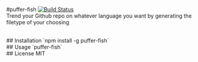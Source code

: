 #puffer-fish
[![Build Status](https://travis-ci.org/dawsonbotsford/puffer-fish.svg?branch=master)](https://travis-ci.org/dawsonbotsford/puffer-fish)
<br>
Trend your Github repo on whatever language you want by generating the filetype of your choosing

<br>
## Installation
`npm install -g puffer-fish`

<br>
## Usage
`puffer-fish`

<br>
## License
MIT

